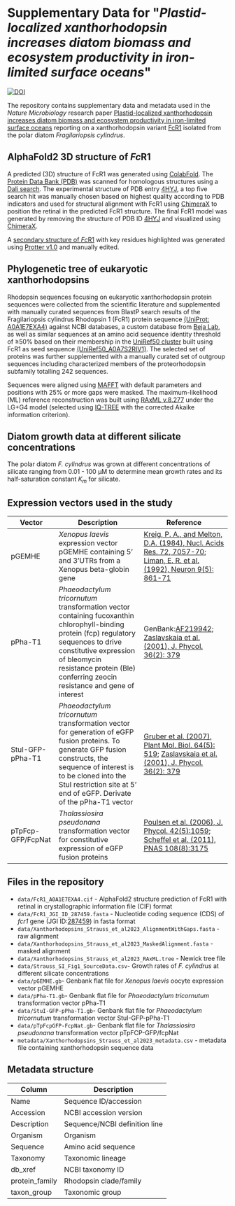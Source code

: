 # Supplementary Data for "_Plastid-localized xanthorhodopsin increases diatom biomass and ecosystem productivity in iron-limited surface oceans_"
[![DOI](https://zenodo.org/badge/DOI/10.5281/zenodo.8322266.svg)](https://doi.org/10.5281/zenodo.8322266)

The repository contains supplementary data and metadata used in the _Nature Microbiology_ research paper [Plastid-localized xanthorhodopsin increases diatom biomass and ecosystem productivity in iron-limited surface oceans](https://www.nature.com/nmicrobiol/) reporting on a xanthorhodopsin variant [FcR1](https://www.uniprot.org/uniprotkb/A0A1E7EXA4/) isolated from the polar diatom _Fragilariopsis cylindrus_.

## AlphaFold2 3D structure of *Fc*R1
A predicted (3D) structure of FcR1 was generated using [ColabFold](https://github.com/sokrypton/ColabFold). The [Protein Data Bank (PDB)](http://rcsb.org) was scanned for homologous structures using a [Dali search](http://ekhidna2.biocenter.helsinki.fi/dali). The experimental structure of PDB entry [4HYJ](https://doi.org/10.2210/pdb4HYJ/pdb), a top five search hit was manually chosen based on highest quality according to PDB indicators and used for structural alignment with FcR1 using [ChimeraX](https://www.cgl.ucsf.edu/chimerax/) to position the retinal in the predicted FcR1 structure. The final FcR1 model was generated by removing the structure of PDB ID [4HYJ](https://doi.org/10.2210/pdb4HYJ/pdb) and visualized using [ChimeraX](https://www.cgl.ucsf.edu/chimerax/).

A [secondary structure of *Fc*R1](http://wlab.ethz.ch/protter/#up=A0A1E7EXA4&nterm=phobius.nterm&tm=PHOBIUS.TM,255-272&mc=whitesmoke&lc=blue&tml=none&numbers&legend&n:retinal%20Schiff%20base%20K-261,cc:white,fc:deeppink,bc:deeppink=261&n:proton%20donor%20glutamic%20acid%20E-132,cc:white,fc:black,bc:black=132&n:proton%20acceptor%20aspartic%20acid%20D-121,cc:white,fc:black,bc:black=121&n:spectral%20tuning%20Lys-129,cc:white,fc:limegreen,bc:limegreen=129&n:retinal%20binding%20pocket,cc:white,fc:dimgray,bc:dimgray=119,122,126,160,161,165,181,184,185,188,226,229,230,233,253,260&n:Lysine-rich%20motif,s:diamond,cc:white,fc:orange,bc:orange=21-30&n:potential%20signal%20peptide,cc:white,fc:red,bc:red=1-14&format=svg) with key residues highlighted was generated using [Protter v1.0](https://github.com/ulo/Protter) and manually edited.

## Phylogenetic tree of eukaryotic xanthorhodopsins
Rhodopsin sequences focusing on eukaryotic xanthorhodopsin protein sequences were collected from the scientific literature and supplemented with manually curated sequences from BlastP search results of the Fragilariopsis cylindrus Rhodopsin 1 (FcR1) protein sequence [(UniProt: A0A1E7EXA4)](https://www.uniprot.org/uniprotkb/A0A1E7EXA4/) against NCBI databases, a custom database from [Beja Lab](https://github.com/BejaLab), as well as similar sequences at an amino acid sequence identity threshold of ≥50% based on their membership in the [UniRef50 cluster](https://www.uniprot.org/uniref/) built using FcR1 as seed sequence [(UniRef50_A0A7S2RIV1)](https://www.uniprot.org/uniref/UniRef50_A0A7S2RIV1). The selected set of proteins was further supplemented with a manually curated set of outgroup sequences including characterized members of the proteorhodopsin subfamily totalling 242 sequences.

Sequences were aligned using [MAFFT](https://mafft.cbrc.jp/alignment/software/) with default parameters and positions with 25% or more gaps were masked. The maximum-likelihood (ML) reference reconstruction was built using [RAxML v.8.277](https://github.com/stamatak/standard-RAxML) under the LG+G4 model (selected using [IQ-TREE](https://github.com/Cibiv/IQ-TREE) with the corrected Akaike information criterion).

## Diatom growth data at different silicate concentrations
The polar diatom _F. cylindrus_ was grown at different concentrations of silicate ranging from 0.01 - 100 µM to determine mean growth rates and its half-saturation constant _K<sub>m</sub>_ for silicate.

## Expression vectors used in the study
| Vector | Description | Reference |
| ---- | ---- | ---- |
| pGEMHE | _Xenopus laevis_ expression vector pGEMHE containing 5’ and 3’UTRs from a Xenopus beta-globin gene | [Kreig, P. A., and Melton, D.A. (1984), Nucl. Acids Res. 72, 7057-70](https://doi.org/10.1093/nar/12.18.7057); [Liman, E. R. et al. (1992), Neuron 9(5): 861-71](https://doi.org/10.1016/0896-6273(92)90239-A) |
| pPha-T1 | _Phaeodactylum tricornutum_ transformation vector containing fucoxanthin chlorophyll-binding protein (fcp) regulatory sequences to drive constitutive expression of bleomycin resistance protein (Ble) conferring zeocin resistance and gene of interest | GenBank:[AF219942](https://www.ncbi.nlm.nih.gov/nuccore/AF219942); [Zaslavskaia et al. (2001), J. Phycol. 36(2): 379](https://doi.org/10.1046/j.1529-8817.2000.99164.x)|
| StuI-GFP-pPha-T1 | _Phaeodactylum tricornutum_ transformation vector for generation of eGFP fusion proteins. To generate GFP fusion constructs, the sequence of interest is to be cloned into the StuI restriction site at 5’ end of eGFP. Derivate of the pPha-T1 vector | [Gruber et al. (2007), Plant Mol. Biol. 64(5): 519](https://doi.org/10.1007/s11103-007-9171-x); [Zaslavskaia et al. (2001), J. Phycol. 36(2): 379](https://doi.org/10.1046/j.1529-8817.2000.99164.x) |
| pTpFcp-GFP/FcpNat | _Thalassiosira pseudonana_ transformation vector for constitutive expression of eGFP fusion proteins | [Poulsen et al. (2006), J. Phycol. 42(5):1059](https://doi.org/10.1111/j.1529-8817.2006.00269.x); [Scheffel et al. (2011), PNAS 108(8):3175](https://doi.org/10.1073/pnas.1012842108) |

## Files in the repository
+ `data/FcR1_A0A1E7EXA4.cif` - AlphaFold2 structure prediction of FcR1 with retinal in crystallographic information file (CIF) format
+ `data/FcR1_JGI_ID_287459.fasta` - Nucleotide coding sequence (CDS) of _fcr1_ gene (JGI ID:[287459](https://mycocosm.jgi.doe.gov/Fracy1/Fracy1.home.html)) in fasta format
+ `data/Xanthorhodopsins_Strauss_et_al2023_AlignmentWithGaps.fasta` - raw alignment
+ `data/Xanthorhodopsins_Strauss_et_al2023_MaskedAlignment.fasta` - masked alignment
+ `data/Xanthorhodopsins_Strauss_et_al2023_RAxML.tree` - Newick tree file
+ `data/Strauss_SI_Fig1_SourceData.csv`- Growth rates of _F. cylindrus_ at different silicate concentrations
+ `data/pGEMHE.gb`- Genbank flat file for _Xenopus laevis_ oocyte expression vector pGEMHE
+ `data/pPha-T1.gb`- Genbank flat file for _Phaeodactylum tricornutum_ transformation vector pPha-T1
+ `data/StuI-GFP-pPha-T1.gb`- Genbank flat file for _Phaeodactylum tricornutum_ transformation vector StuI-GFP-pPha-T1
+ `data/pTpFcpGFP-FcpNat.gb`- Genbank flat file for _Thalassiosira pseudonana_ transformation vector pTpFCP-GFP/fcpNat
+ `metadata/Xanthorhodopsins_Strauss_et_al2023_metadata.csv` - metadata file containing xanthorhodopsin sequence data

## Metadata structure
| Column | Description |
| --- | --- |
| Name | Sequence ID/accession |
| Accession | NCBI  accession version |
| Description | Sequence/NCBI definition line |
| Organism | Organism |
| Sequence | Amino acid sequence |
| Taxonomy | Taxonomic lineage |
| db_xref | NCBI taxonomy ID |
| protein_family | Rhodopsin clade/family |
| taxon_group | Taxonomic group |
